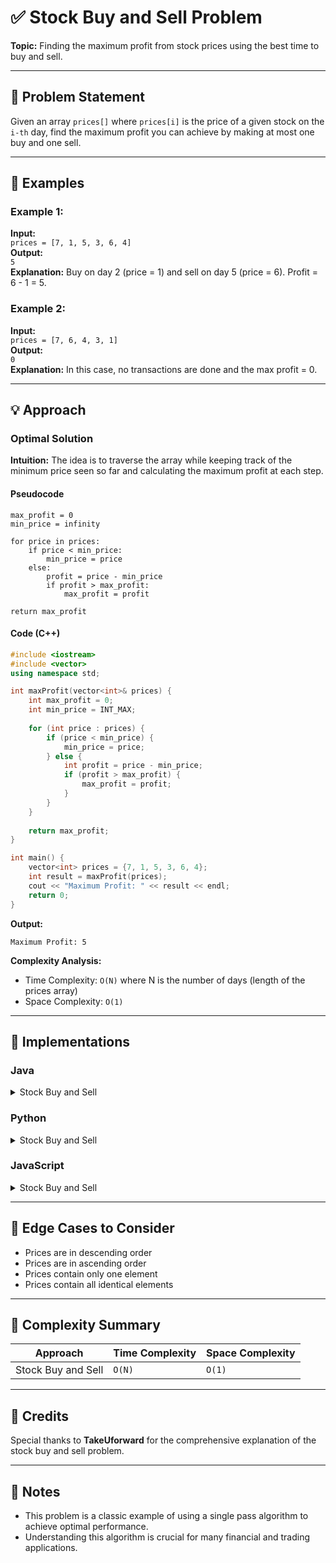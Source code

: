 # ✅ Stock Buy and Sell Problem

**Topic:** Finding the maximum profit from stock prices using the best time to buy and sell.

---

## 📌 Problem Statement

Given an array `prices[]` where `prices[i]` is the price of a given stock on the `i-th` day, find the maximum profit you can achieve by making at most one buy and one sell.

---

## 🧪 Examples

### Example 1:
**Input:**  
`prices = [7, 1, 5, 3, 6, 4]`  
**Output:**  
`5`  
**Explanation:** Buy on day 2 (price = 1) and sell on day 5 (price = 6). Profit = 6 - 1 = 5.

### Example 2:
**Input:**  
`prices = [7, 6, 4, 3, 1]`  
**Output:**  
`0`  
**Explanation:** In this case, no transactions are done and the max profit = 0.

---

## 💡 Approach

### Optimal Solution

**Intuition:** The idea is to traverse the array while keeping track of the minimum price seen so far and calculating the maximum profit at each step.

#### Pseudocode
```
max_profit = 0
min_price = infinity

for price in prices:
    if price < min_price:
        min_price = price
    else:
        profit = price - min_price
        if profit > max_profit:
            max_profit = profit

return max_profit
```

#### Code (C++)
```cpp
#include <iostream>
#include <vector>
using namespace std;

int maxProfit(vector<int>& prices) {
    int max_profit = 0;
    int min_price = INT_MAX;
    
    for (int price : prices) {
        if (price < min_price) {
            min_price = price;
        } else {
            int profit = price - min_price;
            if (profit > max_profit) {
                max_profit = profit;
            }
        }
    }
    
    return max_profit;
}

int main() {
    vector<int> prices = {7, 1, 5, 3, 6, 4};
    int result = maxProfit(prices);
    cout << "Maximum Profit: " << result << endl;
    return 0;
}
```

**Output:**
```
Maximum Profit: 5
```

**Complexity Analysis:**
- Time Complexity: `O(N)` where N is the number of days (length of the prices array)
- Space Complexity: `O(1)`

---

## 🧷 Implementations

### Java

<details>
<summary>Stock Buy and Sell</summary>

```java
public class Main {
    static int maxProfit(int[] prices) {
        int maxProfit = 0;
        int minPrice = Integer.MAX_VALUE;
        
        for (int price : prices) {
            if (price < minPrice) {
                minPrice = price;
            } else {
                int profit = price - minPrice;
                if (profit > maxProfit) {
                    maxProfit = profit;
                }
            }
        }
        
        return maxProfit;
    }
    
    public static void main(String[] args) {
        int[] prices = {7, 1, 5, 3, 6, 4};
        int result = maxProfit(prices);
        System.out.println("Maximum Profit: " + result);
    }
}
```

</details>

### Python

<details>
<summary>Stock Buy and Sell</summary>

```python
def max_profit(prices):
    max_profit = 0
    min_price = float('inf')
    
    for price in prices:
        if price < min_price:
            min_price = price
        else:
            profit = price - min_price
            if profit > max_profit:
                max_profit = profit
                
    return max_profit

prices = [7, 1, 5, 3, 6, 4]
result = max_profit(prices)
print("Maximum Profit:", result)
```

</details>

### JavaScript

<details>
<summary>Stock Buy and Sell</summary>

```javascript
function maxProfit(prices) {
    let maxProfit = 0;
    let minPrice = Infinity;
    
    for (let price of prices) {
        if (price < minPrice) {
            minPrice = price;
        } else {
            let profit = price - minPrice;
            if (profit > maxProfit) {
                maxProfit = profit;
            }
        }
    }
    
    return maxProfit;
}

let prices = [7, 1, 5, 3, 6, 4];
let result = maxProfit(prices);
console.log("Maximum Profit:", result);
```

</details>

---

## 🧭 Edge Cases to Consider

* Prices are in descending order
* Prices are in ascending order
* Prices contain only one element
* Prices contain all identical elements

---

## 🧾 Complexity Summary

| Approach                | Time Complexity | Space Complexity |
| ----------------------- | --------------- | ---------------- |
| Stock Buy and Sell     | `O(N)`          | `O(1)`           |

---

## 🙌 Credits

Special thanks to **TakeUforward** for the comprehensive explanation of the stock buy and sell problem.

---

## 📣 Notes

* This problem is a classic example of using a single pass algorithm to achieve optimal performance.
* Understanding this algorithm is crucial for many financial and trading applications.
